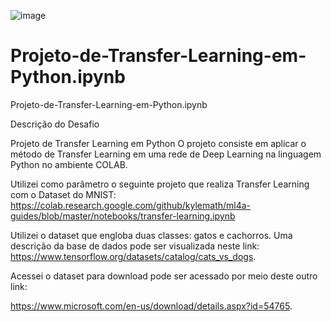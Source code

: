 
![image](https://user-images.githubusercontent.com/106969818/203382605-391f58fd-091d-464f-8711-921acc000e87.png)


# Projeto-de-Transfer-Learning-em-Python.ipynb
Projeto-de-Transfer-Learning-em-Python.ipynb


Descrição do Desafio
 
Projeto de Transfer Learning em Python 
O projeto consiste em aplicar o método de Transfer Learning em uma rede de Deep Learning na linguagem Python no ambiente COLAB.  

Utilizei como parâmetro o seguinte projeto que realiza Transfer Learning com o Dataset do MNIST: 
https://colab.research.google.com/github/kylemath/ml4a-guides/blob/master/notebooks/transfer-learning.ipynb 

Utilizei o dataset que engloba duas classes: gatos e cachorros. Uma descrição da base de dados pode ser visualizada neste link: https://www.tensorflow.org/datasets/catalog/cats_vs_dogs. 

Acessei o dataset para download pode ser acessado por meio deste outro link:

https://www.microsoft.com/en-us/download/details.aspx?id=54765. 
